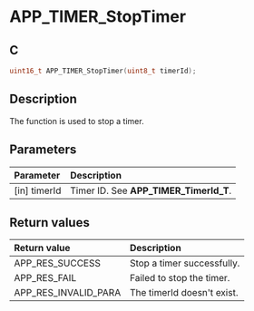# APP_TIMER_StopTimer

## C

```c
uint16_t APP_TIMER_StopTimer(uint8_t timerId);
```

## Description

The function is used to stop a timer.

## Parameters

|Parameter|Description|
|:---|:---|
|\[in\] timerId|Timer ID. See **APP_TIMER_TimerId_T**.|

## Return values

|Return value|Description|
|:---|:---|
APP_RES_SUCCESS|Stop a timer successfully.|
APP_RES_FAIL|Failed to stop the timer.|
APP_RES_INVALID_PARA|The timerId doesn't exist.|
